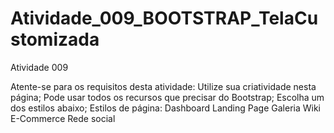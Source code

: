 # Atividade_009_BOOTSTRAP_TelaCustomizada
Atividade 009

Atente-se para os requisitos desta atividade:
  Utilize sua criatividade nesta página;
  Pode usar todos os recursos que precisar do Bootstrap;
Escolha um dos estilos abaixo;
  Estilos de página:
  Dashboard
  Landing Page
  Galeria
  Wiki
  E-Commerce
  Rede social
